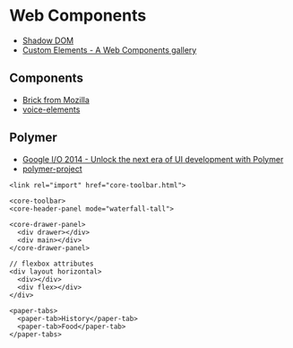 # Web Components

* [Shadow DOM](http://acko.net/blog/shadow-dom/)
* [Custom Elements - A Web Components gallery](http://customelements.io/)

## Components

* [Brick from Mozilla](http://mozilla.github.io/brick/)
* [voice-elements](http://zenorocha.github.io/voice-elements/)

## Polymer

* [Google I/O 2014 - Unlock the next era of UI development with Polymer](https://www.youtube.com/watch?v=HKrYfrAzqFA)
* [polymer-project](http://www.polymer-project.org/)

```
<link rel="import" href="core-toolbar.html">

<core-toolbar>
<core-header-panel mode="waterfall-tall">

<core-drawer-panel>
  <div drawer></div>
  <div main></div>
</core-drawer-panel>

// flexbox attributes
<div layout horizontal>
  <div></div>
  <div flex></div>
</div>

<paper-tabs>
  <paper-tab>History</paper-tab>
  <paper-tab>Food</paper-tab>
</paper-tabs>
```
